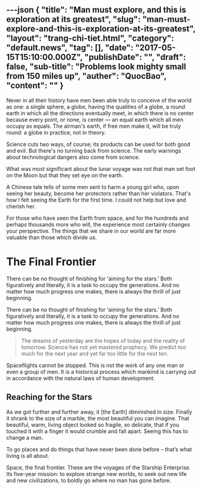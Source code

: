 ---json
{
    "title": "Man must explore, and this is exploration at its greatest",
    "slug": "man-must-explore-and-this-is-exploration-at-its-greatest",
    "layout": "trang-chi-tiet.html",
    "category": "default.news",
    "tag": [],
    "date": "2017-05-15T15:10:00.000Z",
    "publishDate": "",
    "draft": false,
    "sub-title": "Problems look mighty small from 150 miles up",
    "auther": "QuocBao",
    "__content__": ""
}
---
<p>Never in all their history have men been able truly to conceive of the world as one: a single sphere, a globe, having the qualities of a globe, a round earth in which all the directions eventually meet, in which there is no center because every point, or none, is center &mdash; an equal earth which all men occupy as equals. The airman&#39;s earth, if free men make it, will be truly round: a globe in practice, not in theory.</p>

<p>Science cuts two ways, of course; its products can be used for both good and evil. But there&#39;s no turning back from science. The early warnings about technological dangers also come from science.</p>

<p>What was most significant about the lunar voyage was not that man set foot on the Moon but that they set eye on the earth.</p>

<p>A Chinese tale tells of some men sent to harm a young girl who, upon seeing her beauty, become her protectors rather than her violators. That&#39;s how I felt seeing the Earth for the first time. I could not help but love and cherish her.</p>

<p>For those who have seen the Earth from space, and for the hundreds and perhaps thousands more who will, the experience most certainly changes your perspective. The things that we share in our world are far more valuable than those which divide us.</p>

<h1>The Final Frontier</h1>

<p>There can be no thought of finishing for &lsquo;aiming for the stars.&rsquo; Both figuratively and literally, it is a task to occupy the generations. And no matter how much progress one makes, there is always the thrill of just beginning.</p>

<p>There can be no thought of finishing for &lsquo;aiming for the stars.&rsquo; Both figuratively and literally, it is a task to occupy the generations. And no matter how much progress one makes, there is always the thrill of just beginning.</p>

<blockquote>The dreams of yesterday are the hopes of today and the reality of tomorrow. Science has not yet mastered prophecy. We predict too much for the next year and yet far too little for the next ten.</blockquote>

<p>Spaceflights cannot be stopped. This is not the work of any one man or even a group of men. It is a historical process which mankind is carrying out in accordance with the natural laws of human development.</p>

<h2>Reaching for the Stars</h2>

<p>As we got further and further away, it [the Earth] diminished in size. Finally it shrank to the size of a marble, the most beautiful you can imagine. That beautiful, warm, living object looked so fragile, so delicate, that if you touched it with a finger it would crumble and fall apart. Seeing this has to change a man.</p>

<p><a href="http://localhost:3000/#"><img alt="" src="http://localhost:3000/img/post-sample-image.jpg" /></a>To go places and do things that have never been done before &ndash; that&rsquo;s what living is all about.</p>

<p>Space, the final frontier. These are the voyages of the Starship Enterprise. Its five-year mission: to explore strange new worlds, to seek out new life and new civilizations, to boldly go where no man has gone before.</p>
